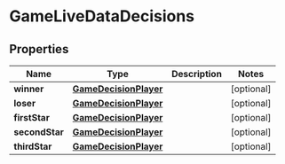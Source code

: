 

# GameLiveDataDecisions


## Properties

| Name | Type | Description | Notes |
|------------ | ------------- | ------------- | -------------|
|**winner** | [**GameDecisionPlayer**](GameDecisionPlayer.md) |  |  [optional] |
|**loser** | [**GameDecisionPlayer**](GameDecisionPlayer.md) |  |  [optional] |
|**firstStar** | [**GameDecisionPlayer**](GameDecisionPlayer.md) |  |  [optional] |
|**secondStar** | [**GameDecisionPlayer**](GameDecisionPlayer.md) |  |  [optional] |
|**thirdStar** | [**GameDecisionPlayer**](GameDecisionPlayer.md) |  |  [optional] |



